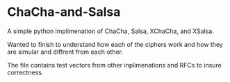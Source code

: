 # ChaCha-and-Salsa
A simple python implimenation of ChaCha, Salsa, XChaCha, and XSalsa.

Wanted to finish to understand how each of the ciphers work and how they are simular and diffrent from each other.

The file contains test vectors from other inplimenations and RFCs to insure correctness.

